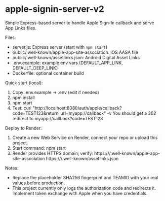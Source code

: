 apple-signin-server-v2
======================

Simple Express-based server to handle Apple Sign-In callback and serve App Links files.

Files:
- server.js: Express server (start with `npm start`)
- public/.well-known/apple-app-site-association: iOS AASA file
- public/.well-known/assetlinks.json: Android Digital Asset Links
- .env.example: example env vars (DEFAULT_APP_LINK, DEFAULT_DEEP_LINK)
- Dockerfile: optional container build

Quick start (local):
1. Copy .env.example -> .env (edit if needed)
2. npm install
3. npm start
4. Test:
   curl "http://localhost:8080/auth/apple/callback?code=TEST123&return_url=myapp://callback" -v
   You should get a 302 redirect to myapp://callback?code=TEST123

Deploy to Render:
1. Create a new Web Service on Render, connect your repo or upload this project.
2. Start command: npm start
3. Render provides HTTPS domain; verify:
   https://<your-render-domain>/.well-known/apple-app-site-association
   https://<your-render-domain>/.well-known/assetlinks.json

Notes:
- Replace the placeholder SHA256 fingerprint and TEAMID with your real values before production.
- This project currently only logs the authorization code and redirects it. Implement token exchange with Apple when you have credentials.
